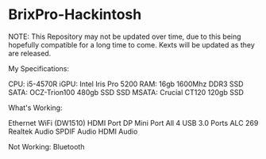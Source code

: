 # BrixPro-Hackintosh

NOTE: This Repository may not be updated over time, due to this being hopefully compatible for a long time to come. Kexts will be updated as they are released.

My Specifications:

CPU: i5-4570R
iGPU: Intel Iris Pro 5200
RAM: 16gb 1600Mhz DDR3
SSD SATA: OCZ-Trion100 480gb SSD
SSD MSATA: Crucial CT120 120gb SSD



What's Working:

Ethernet
WiFi (DW1510)
HDMI Port
DP Mini Port
All 4 USB 3.0 Ports
ALC 269 Realtek Audio
SPDIF Audio
HDMI Audio


Not Working:
Bluetooth
